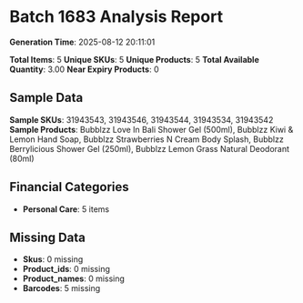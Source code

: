 # Batch 1683 Analysis Report

**Generation Time**: 2025-08-12 20:11:01

**Total Items**: 5
**Unique SKUs**: 5
**Unique Products**: 5
**Total Available Quantity**: 3.00
**Near Expiry Products**: 0

## Sample Data
**Sample SKUs**: 31943543, 31943546, 31943544, 31943534, 31943542
**Sample Products**: Bubblzz Love In Bali Shower Gel (500ml), Bubblzz Kiwi & Lemon Hand Soap, Bubblzz Strawberries N Cream Body Splash, Bubblzz Berrylicious Shower Gel (250ml), Bubblzz Lemon Grass Natural Deodorant (80ml)

## Financial Categories
- **Personal Care**: 5 items

## Missing Data
- **Skus**: 0 missing
- **Product_ids**: 0 missing
- **Product_names**: 0 missing
- **Barcodes**: 5 missing
